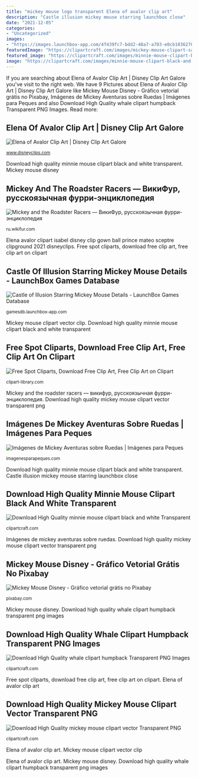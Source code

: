 ```yaml
---
title: "mickey mouse logo transparent Elena of avalor clip art"
description: "Castle illusion mickey mouse starring launchbox close"
date: "2021-12-05"
categories:
- "Uncategorized"
images:
- "https://images.launchbox-app.com/4f439fc7-bdd2-48a7-a703-e0cb10362705.png"
featuredImage: "https://clipartcraft.com/images/mickey-mouse-clipart-sad-3.png"
featured_image: "https://clipartcraft.com/images/minnie-mouse-clipart-black-and-white-10.png"
image: "https://clipartcraft.com/images/minnie-mouse-clipart-black-and-white-10.png"
---
```


If you are searching about Elena of Avalor Clip Art | Disney Clip Art Galore you've visit to the right web. We have 9 Pictures about Elena of Avalor Clip Art | Disney Clip Art Galore like Mickey Mouse Disney - Gráfico vetorial grátis no Pixabay, Imágenes de Mickey Aventuras sobre Ruedas | Imágenes para Peques and also Download High Quality whale clipart humpback Transparent PNG Images. Read more:

## Elena Of Avalor Clip Art | Disney Clip Art Galore

![Elena of Avalor Clip Art | Disney Clip Art Galore](https://www.disneyclips.com/imagesnewb3/images/elena-of-avalor.png "Castle illusion mickey mouse starring launchbox close")

<small>www.disneyclips.com</small>

Download high quality minnie mouse clipart black and white transparent. Mickey mouse disney

## Mickey And The Roadster Racers — ВикиФур, русскоязычная фурри-энциклопедия

![Mickey and the Roadster Racers — ВикиФур, русскоязычная фурри-энциклопедия](http://ru.wikifur.com/w/images/0/05/Mickey_and_the_Roadster_Racers_logo.png "Imágenes de mickey aventuras sobre ruedas")

<small>ru.wikifur.com</small>

Elena avalor clipart isabel disney clip gown ball prince mateo sceptre clipground 2021 disneyclips. Free spot cliparts, download free clip art, free clip art on clipart

## Castle Of Illusion Starring Mickey Mouse Details - LaunchBox Games Database

![Castle of Illusion Starring Mickey Mouse Details - LaunchBox Games Database](https://images.launchbox-app.com/4f439fc7-bdd2-48a7-a703-e0cb10362705.png "Mickey and the roadster racers — викифур, русскоязычная фурри-энциклопедия")

<small>gamesdb.launchbox-app.com</small>

Mickey mouse clipart vector clip. Download high quality minnie mouse clipart black and white transparent

## Free Spot Cliparts, Download Free Clip Art, Free Clip Art On Clipart

![Free Spot Cliparts, Download Free Clip Art, Free Clip Art on Clipart](http://clipart-library.com/data_images/269965.png "Mickey mouse disney")

<small>clipart-library.com</small>

Mickey and the roadster racers — викифур, русскоязычная фурри-энциклопедия. Download high quality mickey mouse clipart vector transparent png

## Imágenes De Mickey Aventuras Sobre Ruedas | Imágenes Para Peques

![Imágenes de Mickey Aventuras sobre Ruedas | Imágenes para Peques](https://imagenesparapeques.com/wp-content/uploads/2016/11/mickey-and-the-roadster-racers-png-mickey-aventura-sobre-ruedas-imagenes-mickey-sobre-ruedas.png "Elena avalor clipart isabel disney clip gown ball prince mateo sceptre clipground 2021 disneyclips")

<small>imagenesparapeques.com</small>

Download high quality minnie mouse clipart black and white transparent. Castle illusion mickey mouse starring launchbox close

## Download High Quality Minnie Mouse Clipart Black And White Transparent

![Download High Quality minnie mouse clipart black and white Transparent](https://clipartcraft.com/images/minnie-mouse-clipart-black-and-white-10.png "Imágenes de mickey aventuras sobre ruedas")

<small>clipartcraft.com</small>

Imágenes de mickey aventuras sobre ruedas. Download high quality mickey mouse clipart vector transparent png

## Mickey Mouse Disney - Gráfico Vetorial Grátis No Pixabay

![Mickey Mouse Disney - Gráfico vetorial grátis no Pixabay](https://cdn.pixabay.com/photo/2014/04/03/10/52/mickey-311577_640.png "Mickey and the roadster racers — викифур, русскоязычная фурри-энциклопедия")

<small>pixabay.com</small>

Mickey mouse disney. Download high quality whale clipart humpback transparent png images

## Download High Quality Whale Clipart Humpback Transparent PNG Images

![Download High Quality whale clipart humpback Transparent PNG Images](https://clipartcraft.com/images/whale-clipart-humpback-13.png "Download high quality mickey mouse clipart vector transparent png")

<small>clipartcraft.com</small>

Free spot cliparts, download free clip art, free clip art on clipart. Elena of avalor clip art

## Download High Quality Mickey Mouse Clipart Vector Transparent PNG

![Download High Quality mickey mouse clipart vector Transparent PNG](https://clipartcraft.com/images/mickey-mouse-clipart-sad-3.png "Free spot cliparts, download free clip art, free clip art on clipart")

<small>clipartcraft.com</small>

Elena of avalor clip art. Mickey mouse clipart vector clip

Elena of avalor clip art. Mickey mouse disney. Download high quality whale clipart humpback transparent png images
